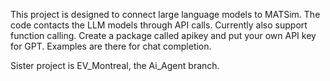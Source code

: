 This project is designed to connect large language models to MATSim. The code contacts the LLM models through API calls. 
Currently also support function calling. 
Create a package called apikey and put your own API key for GPT. 
Examples are there for chat completion. 

Sister project is EV_Montreal, the Ai_Agent branch. 
